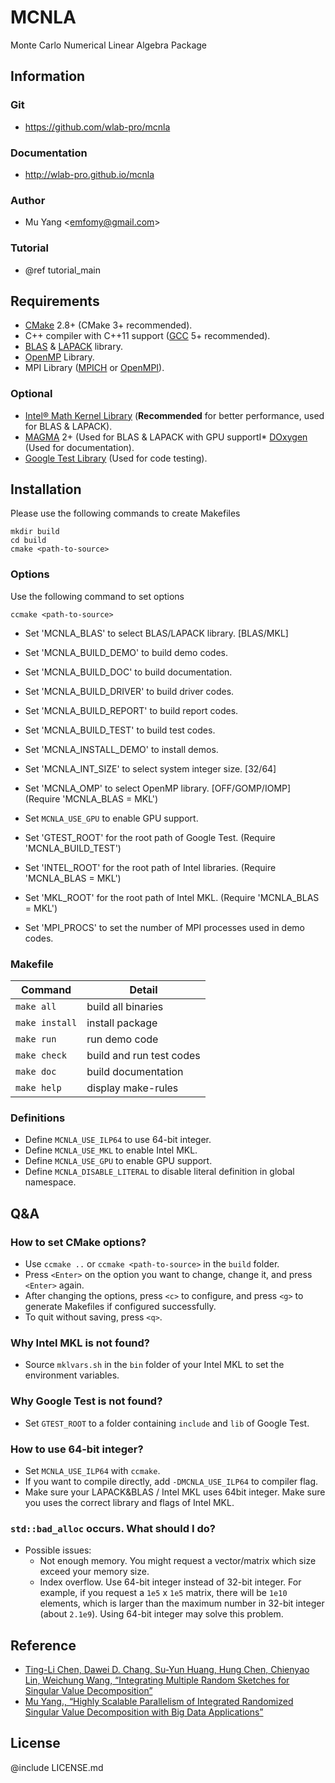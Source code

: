 # MCNLA
Monte Carlo Numerical Linear Algebra Package

## Information

### Git
* https://github.com/wlab-pro/mcnla

### Documentation
* http://wlab-pro.github.io/mcnla

### Author
* Mu Yang <<emfomy@gmail.com>>

### Tutorial
* @ref tutorial_main

## Requirements
* [CMake](https://cmake.org) 2.8+ (CMake 3+ recommended).
* C++ compiler with C++11 support ([GCC](https://gcc.gnu.org) 5+ recommended).
* [BLAS](http://www.netlib.org/blas) & [LAPACK](http://www.netlib.org/lapack) library.
* [OpenMP](http://openmp.org) Library.
* MPI Library ([MPICH](http://www.mpich.org) or [OpenMPI](https://www.open-mpi.org)).

### Optional
* [Intel&reg; Math Kernel Library](https://software.intel.com/en-us/intel-mkl) (**Recommended** for better performance, used for BLAS & LAPACK).
* [MAGMA](http://icl.cs.utk.edu/magma/) 2+ (Used for BLAS & LAPACK with GPU supportI* [DOxygen](http://www.stack.nl/~dimitri/doxygen/) (Used for documentation).
* [Google Test Library](https://github.com/google/googletest) (Used for code testing).

## Installation

Please use the following commands to create Makefiles

```
mkdir build
cd build
cmake <path-to-source>
```

### Options

Use the following command to set options

```
ccmake <path-to-source>
```

* Set 'MCNLA_BLAS'          to select BLAS/LAPACK library. \[BLAS/MKL\]
* Set 'MCNLA_BUILD_DEMO'    to build demo codes.
* Set 'MCNLA_BUILD_DOC'     to build documentation.
* Set 'MCNLA_BUILD_DRIVER'  to build driver codes.
* Set 'MCNLA_BUILD_REPORT'  to build report codes.
* Set 'MCNLA_BUILD_TEST'    to build test codes.
* Set 'MCNLA_INSTALL_DEMO'  to install demos.
* Set 'MCNLA_INT_SIZE'      to select system integer size. \[32/64\]
* Set 'MCNLA_OMP'           to select OpenMP library. \[OFF/GOMP/IOMP\] (Require 'MCNLA_BLAS = MKL')
* Set `MCNLA_USE_GPU`       to enable GPU support.

* Set 'GTEST_ROOT'          for the root path of Google Test.           (Require 'MCNLA_BUILD_TEST')
* Set 'INTEL_ROOT'          for the root path of Intel libraries.       (Require 'MCNLA_BLAS = MKL')
* Set 'MKL_ROOT'            for the root path of Intel MKL.             (Require 'MCNLA_BLAS = MKL')
* Set 'MPI_PROCS'           to set the number of MPI processes used in demo codes.

### Makefile

| Command        | Detail                   |
|----------------|--------------------------|
| `make all`     | build all binaries       |
| `make install` | install package          |
| `make run`     | run demo code            |
| `make check`   | build and run test codes |
| `make doc`     | build documentation      |
| `make help`    | display make-rules       |

### Definitions

* Define `MCNLA_USE_ILP64`        to use 64-bit integer.
* Define `MCNLA_USE_MKL`          to enable Intel MKL.
* Define `MCNLA_USE_GPU`          to enable GPU support.
* Define `MCNLA_DISABLE_LITERAL`  to disable literal definition in global namespace.

## Q&amp;A

### How to set CMake options?

* Use `ccmake ..` or `ccmake <path-to-source>` in the `build` folder.
* Press `<Enter>` on the option you want to change, change it, and press `<Enter>` again.
* After changing the options, press `<c>` to configure, and press `<g>` to generate Makefiles if configured successfully.
* To quit without saving, press `<q>`.

### Why Intel MKL is not found?

* Source `mklvars.sh` in the `bin` folder of your Intel MKL to set the environment variables.

### Why Google Test is not found?

* Set `GTEST_ROOT` to a folder containing `include` and `lib` of Google Test.

### How to use 64-bit integer?

* Set `MCNLA_USE_ILP64` with `ccmake`.
* If you want to compile directly, add `-DMCNLA_USE_ILP64` to compiler flag.
* Make sure your LAPACK&amp;BLAS / Intel MKL uses 64bit integer. Make sure you uses the correct library and flags of Intel MKL.

### `std::bad_alloc` occurs. What should I do?

* Possible issues:
  - Not enough memory. You might request a vector/matrix which size exceed your memory size.
  - Index overflow. Use 64-bit integer instead of 32-bit integer. For example, if you request a `1e5` x `1e5` matrix, there will be `1e10` elements, which is larger than the maximum number in 32-bit integer (about `2.1e9`). Using 64-bit integer may solve this problem.

## Reference
* [Ting-Li Chen, Dawei D. Chang, Su-Yun Huang, Hung Chen, Chienyao Lin, Weichung Wang, “Integrating Multiple Random Sketches for Singular Value Decomposition”](https://arxiv.org/abs/1608.08285)
* [Mu Yang., “Highly Scalable Parallelism of Integrated Randomized Singular Value Decomposition with Big Data Applications”](http://doi.org/10.6342/NTU201702960)

## License
@include LICENSE.md
